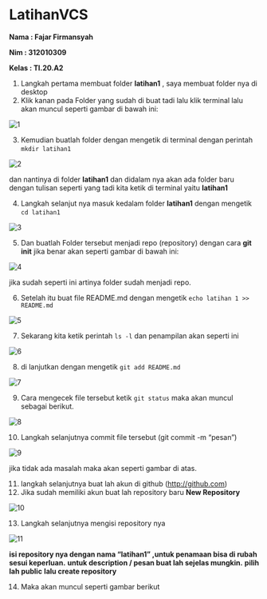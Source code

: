 # LatihanVCS
**Nama	: Fajar Firmansyah**

**Nim	: 312010309**

**Kelas	: TI.20.A2**
 
1. Langkah pertama membuat folder **latihan1** , saya membuat folder nya di desktop
2. Klik kanan pada Folder yang sudah di buat tadi lalu klik terminal lalu akan muncul seperti gambar di bawah ini:

![1](https://user-images.githubusercontent.com/69299625/96339603-fcbd6280-10bf-11eb-853b-87fb3e3381be.jpg)

3. Kemudian buatlah folder dengan mengetik di terminal dengan perintah `mkdir latihan1`

![2](https://user-images.githubusercontent.com/69299625/96339747-a8ff4900-10c0-11eb-92f3-00339d5d1d09.png)

dan nantinya di folder **latihan1** dan didalam nya akan ada folder baru dengan tulisan seperti yang tadi kita ketik di terminal yaitu **latihan1**

4.  Langkah selanjut nya masuk kedalam folder **latihan1** dengan mengetik `cd latihan1`

![3](https://user-images.githubusercontent.com/69299625/96339878-7bff6600-10c1-11eb-8c40-87aa8b7d17b4.png)

5. Dan buatlah Folder tersebut menjadi repo (repository) dengan cara **git init** jika benar akan seperti gambar di bawah ini:

![4](https://user-images.githubusercontent.com/69299625/96339933-def0fd00-10c1-11eb-80fe-1a70bbcadbeb.png)

jika sudah seperti ini artinya folder sudah menjadi repo.

6. Setelah itu buat file README.md dengan mengetik `echo latihan 1 >> README.md`

![5](https://user-images.githubusercontent.com/69299625/96345070-9129c400-10c4-11eb-8ca7-c5c9cf4d97df.png)

7. Sekarang kita ketik perintah `ls -l` dan penampilan akan seperti ini

![6](https://user-images.githubusercontent.com/69299625/96346295-1b722800-10c5-11eb-914c-39dcbd13fd89.png)

8. di lanjutkan dengan mengetik `git add README.md`

![7](https://user-images.githubusercontent.com/69299625/96346478-3729fe00-10c6-11eb-9316-15cf3cf837d1.png)

9. Cara mengecek file tersebut ketik `git status` maka akan muncul sebagai berikut.

![8](https://user-images.githubusercontent.com/69299625/96346638-1615dd00-10c7-11eb-92f4-613003760dfc.png)

10. Langkah selanjutnya commit file tersebut (git commit -m “pesan”)

![9](https://user-images.githubusercontent.com/69299625/96347040-3e9ed680-10c9-11eb-8cbc-3f550ebf960a.png)

jika tidak ada masalah maka akan seperti gambar di atas.

11. langkah selanjutnya buat lah akun di github (http://github.com)
12. Jika sudah memiliki akun buat lah repository baru **New Repository**

![10](https://user-images.githubusercontent.com/69299625/96347130-b40aa700-10c9-11eb-974f-2a7331b922c2.png)

13. Langkah selanjutnya mengisi repository nya

![11](https://user-images.githubusercontent.com/69299625/96347181-36936680-10ca-11eb-92bf-901bea2f23c3.png)

**isi repository nya dengan nama “latihan1” ,untuk penamaan bisa di rubah sesui keperluan.**
**untuk description / pesan buat lah sejelas mungkin.**
**pilih lah public**
**lalu create repository**

14. Maka akan muncul seperti gambar berikut



